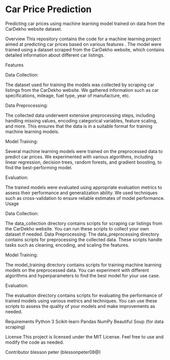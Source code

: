 # Car Price Prediction

Predicting car prices using machine learning model trained on data from the CarDekho website dataset.

Overview
This repository contains the code for a machine learning project aimed at predicting car prices based on various features . The model were trained using a dataset scraped from the CarDekho website, which contains detailed information about different car listings.

Features

Data Collection:  

The dataset used for training the models was collected by scraping car listings from the CarDekho website. We gathered information such as car specifications, mileage, fuel type, year of manufacture, etc.

Data Preprocessing: 


The collected data underwent extensive preprocessing steps, including handling missing values, encoding categorical variables, feature scaling, and more. This ensures that the data is in a suitable format for training machine learning models.

Model Training: 

Several machine learning models were trained on the preprocessed data to predict car prices. We experimented with various algorithms, including linear regression, decision trees, random forests, and gradient boosting, to find the best-performing model.

Evaluation: 

The trained models were evaluated using appropriate evaluation metrics to assess their performance and generalization ability. We used techniques such as cross-validation to ensure reliable estimates of model performance.
Usage

Data Collection: 


The data_collection directory contains scripts for scraping car listings from the CarDekho website. You can run these scripts to collect your own dataset if needed.
Data Preprocessing: The data_preprocessing directory contains scripts for preprocessing the collected data. These scripts handle tasks such as cleaning, encoding, and scaling the features.


Model Training:

The model_training directory contains scripts for training machine learning models on the preprocessed data. You can experiment with different algorithms and hyperparameters to find the best model for your use case.

Evaluation: 

The evaluation directory contains scripts for evaluating the performance of trained models using various metrics and techniques. You can use these scripts to assess the quality of your models and make improvements as needed.

Requirements
Python 3
Scikit-learn
Pandas
NumPy
Beautiful Soup (for data scraping)

License
This project is licensed under the MIT License. Feel free to use and modify the code as needed.

Contributor
blesson peter (blessonpeter08@)
